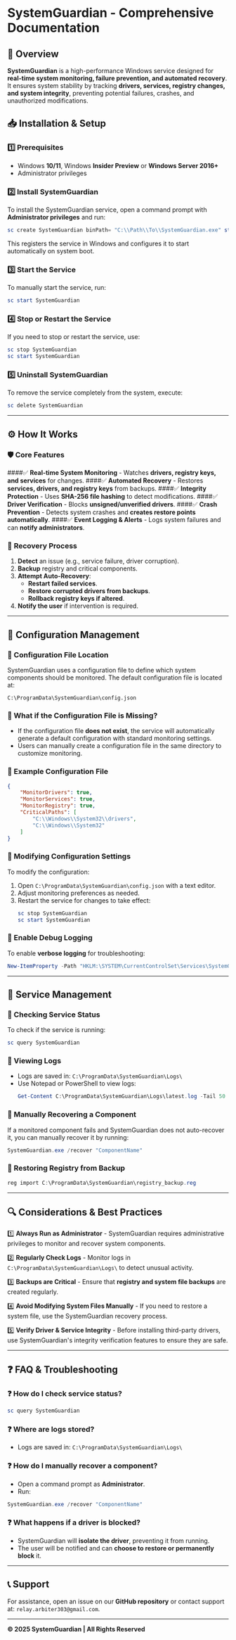 # SystemGuardian - Comprehensive Documentation

## 📌 Overview
**SystemGuardian** is a high-performance Windows service designed for **real-time system monitoring, failure prevention, and automated recovery**. It ensures system stability by tracking **drivers, services, registry changes, and system integrity**, preventing potential failures, crashes, and unauthorized modifications.

## 📥 Installation & Setup
### 1️⃣ Prerequisites
- Windows **10/11**, Windows **Insider Preview** or **Windows Server 2016+**
- Administrator privileges

### 2️⃣ Install SystemGuardian
To install the SystemGuardian service, open a command prompt with **Administrator privileges** and run:
```powershell
sc create SystemGuardian binPath= "C:\\Path\\To\\SystemGuardian.exe" start= auto
```
This registers the service in Windows and configures it to start automatically on system boot.

### 3️⃣ Start the Service
To manually start the service, run:
```powershell
sc start SystemGuardian
```

### 4️⃣ Stop or Restart the Service
If you need to stop or restart the service, use:
```powershell
sc stop SystemGuardian
sc start SystemGuardian
```

### 5️⃣ Uninstall SystemGuardian
To remove the service completely from the system, execute:
```powershell
sc delete SystemGuardian
```

---

## ⚙️ How It Works
### 🛡️ **Core Features**
####✅ **Real-time System Monitoring** - Watches **drivers, registry keys, and services** for changes.
####✅ **Automated Recovery**  - Restores **services, drivers, and registry keys** from backups.
####✅ **Integrity Protection** - Uses **SHA-256 file hashing** to detect modifications.
####✅ **Driver Verification** - Blocks **unsigned/unverified drivers**.
####✅ **Crash Prevention** - Detects system crashes and **creates restore points automatically**.
####✅ **Event Logging & Alerts** - Logs system failures and can **notify administrators**.

### 🔄 **Recovery Process**
1. **Detect** an issue (e.g., service failure, driver corruption).
2. **Backup** registry and critical components.
3. **Attempt Auto-Recovery**:
   - **Restart failed services**.
   - **Restore corrupted drivers from backups**.
   - **Rollback registry keys if altered**.
4. **Notify the user** if intervention is required.

---

## 🔧 Configuration Management
### 🔹 Configuration File Location
SystemGuardian uses a configuration file to define which system components should be monitored. The default configuration file is located at:
```plaintext
C:\ProgramData\SystemGuardian\config.json
```

### 🔹 What if the Configuration File is Missing?
- If the configuration file **does not exist**, the service will automatically generate a default configuration with standard monitoring settings.
- Users can manually create a configuration file in the same directory to customize monitoring.

### 🔹 Example Configuration File
```json
{
    "MonitorDrivers": true,
    "MonitorServices": true,
    "MonitorRegistry": true,
    "CriticalPaths": [
        "C:\\Windows\\System32\\drivers",
        "C:\\Windows\\System32"
    ]
}
```

### 🔹 Modifying Configuration Settings
To modify the configuration:
1. Open `C:\ProgramData\SystemGuardian\config.json` with a text editor.
2. Adjust monitoring preferences as needed.
3. Restart the service for changes to take effect:
   ```powershell
   sc stop SystemGuardian
   sc start SystemGuardian
   ```

### 🔹 Enable Debug Logging
To enable **verbose logging** for troubleshooting:
```powershell
New-ItemProperty -Path "HKLM:\SYSTEM\CurrentControlSet\Services\SystemGuardian" -Name "DebugLogging" -Value 1 -PropertyType DWord -Force
```

---

## 📜 Service Management
### 🔹 Checking Service Status
To check if the service is running:
```powershell
sc query SystemGuardian
```

### 🔹 Viewing Logs
- Logs are saved in: `C:\ProgramData\SystemGuardian\Logs\`
- Use Notepad or PowerShell to view logs:
  ```powershell
  Get-Content C:\ProgramData\SystemGuardian\Logs\latest.log -Tail 50 -Wait
  ```

### 🔹 Manually Recovering a Component
If a monitored component fails and SystemGuardian does not auto-recover it, you can manually recover it by running:
```powershell
SystemGuardian.exe /recover "ComponentName"
```

### 🔹 Restoring Registry from Backup
```powershell
reg import C:\ProgramData\SystemGuardian\registry_backup.reg
```

---

## 🔍 Considerations & Best Practices
1️⃣ **Always Run as Administrator** - SystemGuardian requires administrative privileges to monitor and recover system components.

2️⃣ **Regularly Check Logs** - Monitor logs in `C:\ProgramData\SystemGuardian\Logs\` to detect unusual activity.

3️⃣ **Backups are Critical** - Ensure that **registry and system file backups** are created regularly.

4️⃣ **Avoid Modifying System Files Manually** - If you need to restore a system file, use the SystemGuardian recovery process.

5️⃣ **Verify Driver & Service Integrity** - Before installing third-party drivers, use SystemGuardian's integrity verification features to ensure they are safe.

---

## ❓ FAQ & Troubleshooting
### ❓ How do I check service status?
```powershell
sc query SystemGuardian
```

### ❓ Where are logs stored?
- Logs are saved in: `C:\ProgramData\SystemGuardian\Logs\`

### ❓ How do I manually recover a component?
- Open a command prompt as **Administrator**.
- Run:
```powershell
SystemGuardian.exe /recover "ComponentName"
```

### ❓ What happens if a driver is blocked?
- SystemGuardian will **isolate the driver**, preventing it from running.
- The user will be notified and can **choose to restore or permanently block** it.

---

## 📞 Support
For assistance, open an issue on our **GitHub repository** or contact support at: `relay.arbiter303@gmail.com`.

---

**© 2025 SystemGuardian | All Rights Reserved**
